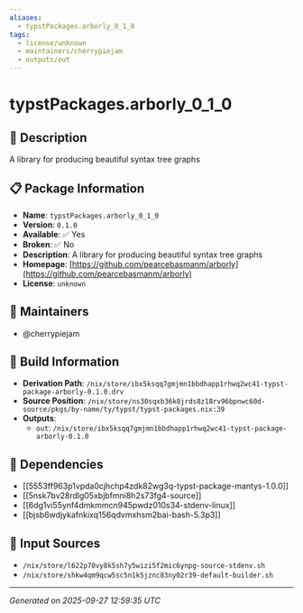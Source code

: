 ```yaml
---
aliases:
  - typstPackages.arborly_0_1_0
tags:
  - license/unknown
  - maintainers/cherrypiejam
  - outputs/out
---
```


# typstPackages.arborly_0_1_0

## 📝 Description

A library for producing beautiful syntax tree graphs

## 📋 Package Information

- **Name**: `typstPackages.arborly_0_1_0`
- **Version**: `0.1.0`
- **Available**: ✅ Yes
- **Broken**: ✅ No
- **Description**: A library for producing beautiful syntax tree graphs
- **Homepage**: [https://github.com/pearcebasmanm/arborly](https://github.com/pearcebasmanm/arborly)
- **License**: `unknown`
## 👥 Maintainers

- @cherrypiejam


## 🔧 Build Information

- **Derivation Path**: `/nix/store/ibx5ksqq7gmjmn1bbdhapp1rhwq2wc41-typst-package-arborly-0.1.0.drv`
- **Source Position**: `/nix/store/ns30sqxb36k8jrds8z18rv96bpnwc60d-source/pkgs/by-name/ty/typst/typst-packages.nix:39`
- **Outputs**:
  - `out`:  `/nix/store/ibx5ksqq7gmjmn1bbdhapp1rhwq2wc41-typst-package-arborly-0.1.0`

## 🔗 Dependencies

- [[5553ff963p1vpda0cjhchp4zdk82wg3q-typst-package-mantys-1.0.0]]
- [[5nsk7bv28rdlg05xbjbfmni8h2s73fg4-source]]
- [[6dg1vi55ynf4dmkmmcn945pwdz010s34-stdenv-linux]]
- [[bjsb6wdjykafnkixq156qdvmxhsm2bai-bash-5.3p3]]

## 📁 Input Sources

- `/nix/store/l622p70vy8k5sh7y5wizi5f2mic6ynpg-source-stdenv.sh`
- `/nix/store/shkw4qm9qcw5sc5n1k5jznc83ny02r39-default-builder.sh`

---
*Generated on 2025-09-27 12:59:35 UTC*
